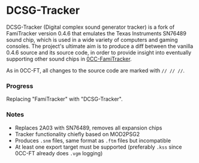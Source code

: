 # DCSG-Tracker

DCSG-Tracker (Digital complex sound generator tracker) is a fork of FamiTracker
version 0.4.6 that emulates the Texas Instruments SN76489 sound chip, which is
used in a wide variety of computers and gaming consoles. The project's ultimate
aim is to produce a diff between the vanilla 0.4.6 source and its source code,
in order to provide insight into eventually supporting other sound chips in
[0CC-FamiTracker](https://github.com/HertzDevil/0CC-FamiTracker).

As in 0CC-FT, all changes to the source code are marked with `// // //`.

### Progress

Replacing "FamiTracker" with "DCSG-Tracker".

### Notes

- Replaces 2A03 with SN76489, removes all expansion chips
- Tracker functionality chiefly based on MOD2PSG2
- Produces `.snm` files, same format as `.ftm` files but incompatible
- At least one export target must be supported (preferably `.kss` since 0CC-FT
  already does `.vgm` logging)
